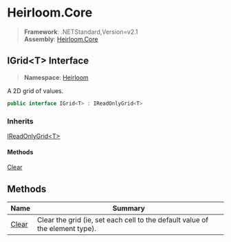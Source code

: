 # Heirloom.Core

> **Framework**: .NETStandard,Version=v2.1  
> **Assembly**: [Heirloom.Core][0]  

## IGrid\<T> Interface

> **Namespace**: [Heirloom][0]  

A 2D grid of values.

```cs
public interface IGrid<T> : IReadOnlyGrid<T>
```

### Inherits

[IReadOnlyGrid\<T>][1]

#### Methods

[Clear][2]

## Methods

| Name       | Summary                                                                      |
|------------|------------------------------------------------------------------------------|
| [Clear][2] | Clear the grid (ie, set each cell to the default value of the element type). |

[0]: ../../Heirloom.Core.md
[1]: IReadOnlyGrid[T].md
[2]: IGrid[T]/Clear.md
